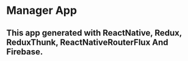 # Manager App
## This app generated with ReactNative, Redux, ReduxThunk, ReactNativeRouterFlux And Firebase.